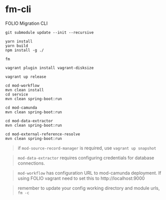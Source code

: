 # fm-cli
FOLIO Migration CLI

```
git submodule update --init --recursive

yarn install
yarn build
npm install -g ./

fm

vagrant plugin install vagrant-disksize

vagrant up release

cd mod-workflow
mvn clean install
cd service
mvn clean spring-boot:run

cd mod-camunda
mvn clean spring-boot:run

cd mod-data-extractor
mvn clean spring-boot:run

cd mod-external-reference-resolve
mvn clean spring-boot:run
```

> if `mod-source-record-manager` is required, use `vagrant up snapshot`

> `mod-data-extractor` requires configuring credentials for database connections.

> `mod-workflow` has configuration URL to mod-camunda deployment. If using FOLIO vagrant need to set this to http://localhost:9000

> remember to update your config working directory and module urls, `fm -c`
